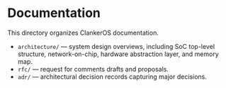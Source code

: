 # Documentation

This directory organizes ClankerOS documentation.

- `architecture/` — system design overviews, including SoC top-level structure, network-on-chip, hardware abstraction layer, and memory map.
- `rfc/` — request for comments drafts and proposals.
- `adr/` — architectural decision records capturing major decisions.

